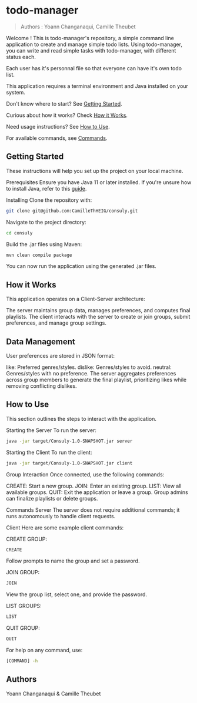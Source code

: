 # todo-manager

> Authors : Yoann Changanaqui, Camille Theubet

Welcome ! This is todo-manager's repository, a simple command line application to create and manage simple todo lists. Using todo-manager, you can write and read simple tasks with todo-manager, with different status each.

Each user has it's personnal file so that everyone can have it's own todo list.

This application requires a terminal environment and Java installed on your system.

Don't know where to start? See [Getting Started](#getting-started).

Curious about how it works? Check [How it Works](#how-it-works).

Need usage instructions? See [How to Use](#how-to-use).

For available commands, see [Commands](#commands).

## Getting Started
These instructions will help you set up the project on your local machine.

Prerequisites
Ensure you have Java 11 or later installed. If you're unsure how to install Java, refer to this [guide](https://github.com/heig-vd-dai-course/heig-vd-dai-course/blob/e57a2205b48ce2a435624adbb713d83e30b408b0/04-java-intellij-idea-and-maven/COURSE_MATERIAL.md#install-sdkman).

Installing
Clone the repository with:
```bash
git clone git@github.com:CamilleThHEIG/consuly.git
```

Navigate to the project directory:
```bash
cd consuly
```

Build the .jar files using Maven:
```bash
mvn clean compile package
```

You can now run the application using the generated .jar files.

## How it Works
This application operates on a Client-Server architecture:

The server maintains group data, manages preferences, and computes final playlists.
The client interacts with the server to create or join groups, submit preferences, and manage group settings.

## Data Management
User preferences are stored in JSON format:

like: Preferred genres/styles.
dislike: Genres/styles to avoid.
neutral: Genres/styles with no preference.
The server aggregates preferences across group members to generate the final playlist, prioritizing likes while removing conflicting dislikes.

## How to Use
This section outlines the steps to interact with the application.

Starting the Server
To run the server:

```bash
java -jar target/Consuly-1.0-SNAPSHOT.jar server
```

Starting the Client
To run the client:

```bash
java -jar target/Consuly-1.0-SNAPSHOT.jar client
```
Group Interaction
Once connected, use the following commands:

CREATE: Start a new group.
JOIN: Enter an existing group.
LIST: View all available groups.
QUIT: Exit the application or leave a group.
Group admins can finalize playlists or delete groups.

Commands
Server
The server does not require additional commands; it runs autonomously to handle client requests.

Client
Here are some example client commands:

CREATE GROUP:

```bash
CREATE
```
Follow prompts to name the group and set a password.

JOIN GROUP:
```bash
JOIN
```
View the group list, select one, and provide the password.

LIST GROUPS:
```bash
LIST
```

QUIT GROUP:
```bash
QUIT
```

For help on any command, use:
```bash
[COMMAND] -h
```

## Authors
Yoann Changanaqui & Camille Theubet
